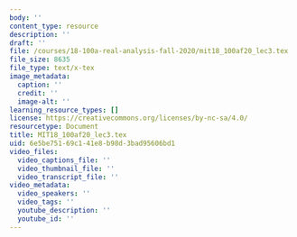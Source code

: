 ```yaml
---
body: ''
content_type: resource
description: ''
draft: ''
file: /courses/18-100a-real-analysis-fall-2020/mit18_100af20_lec3.tex
file_size: 8635
file_type: text/x-tex
image_metadata:
  caption: ''
  credit: ''
  image-alt: ''
learning_resource_types: []
license: https://creativecommons.org/licenses/by-nc-sa/4.0/
resourcetype: Document
title: MIT18_100af20_lec3.tex
uid: 6e5be751-69c1-41e8-b98d-3bad95606bd1
video_files:
  video_captions_file: ''
  video_thumbnail_file: ''
  video_transcript_file: ''
video_metadata:
  video_speakers: ''
  video_tags: ''
  youtube_description: ''
  youtube_id: ''
---
```

